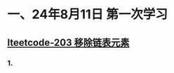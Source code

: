 # 一、24年8月11日 第一次学习
## [lteetcode-203 移除链表元素](https://leetcode.cn/problems/remove-linked-list-elements/description/)

### 1.


